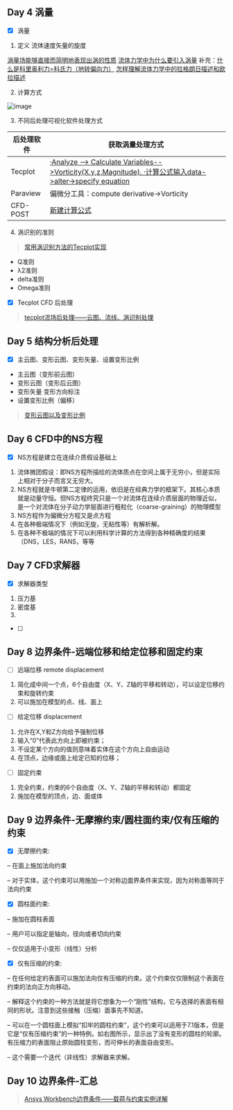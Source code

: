## Day 4 涡量
- [x] 涡量

1. 定义
流体速度矢量的旋度

[涡量场能够直接而简明地表现出涡的性质](https://www.zhihu.com/question/21761746/answer/19293141)
[流体力学中为什么要引入涡量](https://www.zhihu.com/question/31159018/answer/377602533)
补充：[什么是科里奥利力=科氏力（地转偏向力）](https://www.zhihu.com/question/28281378/answer/40197369)
[怎样理解流体力学中的拉格朗日描述和欧拉描述](https://www.zhihu.com/question/26129680/answer/32457812)

2. 计算方式

![image](https://user-images.githubusercontent.com/43568675/183391837-e04268d4-a60b-4dc1-845c-6d036aeaca5a.png)

3. 不同后处理可视化软件处理方式

| 后处理软件     |获取涡量处理方式         |
| -------------| ---------------------|
|Tecplot       |[·Analyze --> Calculate Variables-->Vorticity(X,y,z,Magnitude).    ·计算公式输入data->alter->specify equation](https://zhuanlan.zhihu.com/p/268806085) |
|Paraview      |偏微分工具：compute derivative->Vorticity|
|CFD-POST      |[新建计算公式](https://zhuanlan.zhihu.com/p/309396896)|


4. 涡识别的准则

> [常用涡识别方法的Tecplot实现](https://blog.csdn.net/weixin_42943114/article/details/114285258)
  * Q准则
  * λ2准则
  * delta准则
  * Omega准则
 
- [x] Tecplot CFD 后处理

> [tecplot流场后处理——云图、流线、涡识别处理](https://www.bilibili.com/video/BV1PG4y1q7RS)

## Day 5 结构分析后处理

- [x] 主云图、变形云图、变形矢量、设置变形比例
* 主云图（变形前云图）
* 变形云图（变形后云图）
* 变形矢量 变形方向标注
* 设置变形比例（偏移）

 > [变形云图以及变形比例](https://zhuanlan.zhihu.com/p/504791441)

## Day 6 CFD中的NS方程

- [x] NS方程是建立在连续介质假设基础上

1. 流体微团假设：即NS方程所描绘的流体质点在空间上属于无穷小，但是实际上相对于分子而言又无穷大。
2. NS方程就是牛顿第二定律的运用，依旧是在经典力学的框架下。其核心本质就是动量守恒。但NS方程终究只是一个对流体在连续介质层面的物理近似，是一个对流体在分子动力学层面进行粗粒化（coarse-graining）的物理模型
3. NS方程作为偏微分方程又是点方程
4. 在各种极端情况下（例如无旋，无粘性等）有解析解。
5. 在各种不极端的情况下可以利用科学计算的方法得到各种精确度的结果（DNS，LES，RANS，等等

## Day 7 CFD求解器
- [x] 求解器类型
1. 压力基
2. 密度基 
3. 

- [ ] 

## Day 8 边界条件-远端位移和给定位移和固定约束

- [ ] 远端位移 remote displacement
1. 简化成中间一个点，6个自由度（X、Y、Z轴的平移和转动），可以设定位移约束和旋转约束
2. 可以施加在模型的点、线、面上


- [ ] 给定位移   displacement
1. 允许在X,Y和Z方向给予强制位移
2. 输入“0”代表此方向上即被约束；
3. 不设定某个方向的值则意味着实体在这个方向上自由运动
4. 在顶点，边缘或面上给定已知的位移；


- [ ] 固定约束
1. 完全约束，约束的6个自由度（X、Y、Z轴的平移和转动）都固定
2. 施加在模型的顶点，边、面或体

## Day 9 边界条件-无摩擦约束/圆柱面约束/仅有压缩的约束

- [x] 无摩擦约束:

– 在面上施加法向约束

– 对于实体，这个约束可以用施加一个对称边面界条件来实现，因为对称面等同于法向约束

- [x] 圆柱面约束:

– 施加在圆柱表面

– 用户可以指定是轴向，径向或者切向约束

– 仅仅适用于小变形（线性）分析

- [x] 仅有压缩的约束:

– 在任何给定的表面可以施加法向仅有压缩的约束。这个约束仅仅限制这个表面在约束的法向正方向移动。

– 解释这个约束的一种方法就是将它想象为一个“刚性”结构，它与选择的表面有相同的形状。注意到这些接触（压缩）面事先不知道。

– 可以在一个圆柱面上模拟“扣牢的圆柱约束”，这个约束可以适用于7.1版本，但是它是“仅有压缩约束”的一种特例。如右图所示，显示出了没有变形的圆柱的轮廓。有压缩力的表面阻止原始圆柱变形，而可伸长的表面自由变形。

– 这个需要一个迭代（非线性）求解器来求解。



## Day 10 边界条件-汇总

> [Ansys Workbench边界条件——载荷与约束实例详解](https://zhuanlan.zhihu.com/p/392980475)
